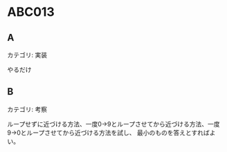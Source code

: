 # ABC013

## A
カテゴリ: 実装

やるだけ

## B
カテゴリ: 考察

ループせずに近づける方法、一度0→9とループさせてから近づける方法、一度9→0とループさせてから近づける方法を試し、
最小のものを答えとすればよい。
